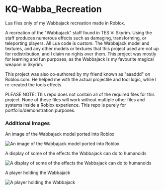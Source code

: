 # KQ-Wabba_Recreation
Lua files only of my Wabbajack recreation made in Roblox.

A recreation of the "Wabbajack" staff found in TES V: Skyrim. Using the staff produces numerous effects such as damaging, transforming, or teleporting players. All Lua code is custom. The Wabbajack model and textures, and any other models or textures that this project used are not up for redistribution, and I claim no rights over them. This project was mostly for learning and fun purposes, as the Wabbajack is my favourite magical weapon in Skyrim.

This project was also co-authored by my friend known as "aaaddd" on Roblox.com. He helped me with the actual projectile and tool logic, while I re-created the tools effects. 

PLEASE NOTE: This repo does not contain all of the required files for this project. None of these files will work without multiple other files and systems inside a Roblox experience. This repo is purely for portfolio/demonstration purposes.

### Additional Images

An image of the Wabbajack model ported into Roblox

![An image of the Wabbajack model ported into Roblox](https://user-images.githubusercontent.com/94703177/142713953-d4a124a2-ef93-46fe-a361-b8a20ff38117.png)

A display of some of the effects the Wabbajack can do to humanoids

![A display of some of the effects the Wabbajack can do to humanoids](https://user-images.githubusercontent.com/94703177/142713960-2f85e4e3-0aab-4685-82a2-761519f65103.png)

A player holding the Wabbajack

![A player holding the Wabbajack](https://user-images.githubusercontent.com/94703177/142713966-0bacbf97-c11b-410e-a9c3-9d576cdbc6cf.png)
